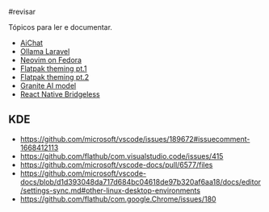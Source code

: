 #revisar 

Tópicos para ler e documentar.

- [AiChat](https://github.com/sigoden/aichat)
- [Ollama Laravel](https://github.com/cloudstudio/ollama-laravel)
- [Neovim on Fedora](https://fedoramagazine.org/configuring-neovim-on-fedora-as-an-ide-and-using-lazyvim/)
- [Flatpak theming pt.1](https://www.reddit.com/r/linux/comments/psit31/flatpak_now_supports_qt_theming_with_kvantum/)
- [Flatpak theming pt.2](https://www.reddit.com/r/flatpak/comments/y9jmqj/the_general_flatpak_qt_and_gtk_theming_guide/)
- [Granite AI model](https://research.ibm.com/blog/granite-code-models-open-source)
- [React Native Bridgeless](https://www.devas.life/how-to-get-an-instance-of-the-fabric-view-component-on-react-native/)

 ## KDE
 - https://github.com/microsoft/vscode/issues/189672#issuecomment-1668412113
 - https://github.com/flathub/com.visualstudio.code/issues/415
 - https://github.com/microsoft/vscode-docs/pull/6577/files
 - https://github.com/microsoft/vscode-docs/blob/d1d393048da717d684bc04618de97b320af6aa18/docs/editor/settings-sync.md#other-linux-desktop-environments
 - https://github.com/flathub/com.google.Chrome/issues/180